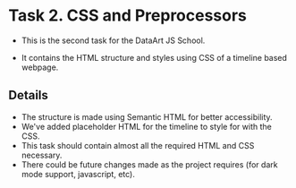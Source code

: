 # Task 2. CSS and Preprocessors

- This is the second task for the DataArt JS School. 

- It contains the HTML structure and styles using CSS of a timeline based webpage.

## Details

- The structure is made using Semantic HTML for better accessibility.
- We've added placeholder HTML for the timeline to style for with the CSS.
- This task should contain almost all the required HTML and CSS necessary.
- There could be future changes made as the project requires (for dark mode support, javascript, etc). 
